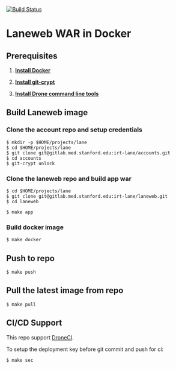[![Build Status](https://drone.med.stanford.edu/api/badges/irt-lane/laneweb/status.svg)](https://drone.med.stanford.edu/irt-lane/laneweb)

# Laneweb WAR in Docker

## Prerequisites

1. **[Install Docker](https://www.docker.com/products/docker)**

1. **[Install git-crypt](https://github.com/AGWA/git-crypt)**

1. **[Install Drone command line tools](http://readme.drone.io/devs/cli/)**

## Build Laneweb image

### Clone the account repo and setup credentials

```
$ mkdir -p $HOME/projects/lane
$ cd $HOME/projects/lane
$ git clone git@gitlab.med.stanford.edu:irt-lane/accounts.git
$ cd accounts
$ git-crypt unlock
```
### Clone the laneweb repo and build app war
    
```
$ cd $HOME/projects/lane
$ git clone git@gitlab.med.stanford.edu:irt-lane/laneweb.git
$ cd laneweb

$ make app
```

### Build docker image
    
```
$ make docker
```

## Push to repo

```
$ make push
```

## Pull the latest image from repo

```
$ make pull
```

## CI/CD Support

This repo support [DroneCI](https://drone.med.stanford.edu/irt-lane/laneweb).

To setup the deployment key before git commit and push for ci:

```
$ make sec
```
